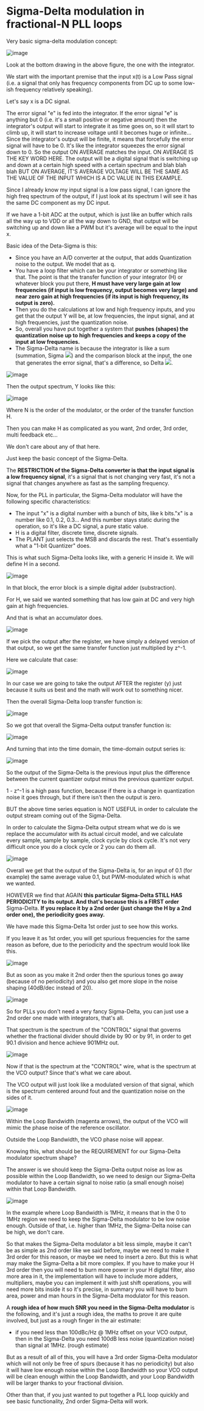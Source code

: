 # Sigma-Delta modulation in fractional-N PLL loops

Very basic sigma-delta modulation concept:

![image](https://user-images.githubusercontent.com/95447782/165153870-d6386357-285f-42b2-86d2-14297773ffca.png)

Look at the bottom drawing in the above figure, the one with the integrator.

We start with the important premise that the input x(t) is a Low Pass signal (i.e. a signal that only has frequency components from DC up to some low-ish frequency relatively speaking).

Let's say x is a DC signal.

The error signal "e" is fed into the integrator. If the error signal "e" is anything but 0 (i.e. it's a small positive or negative amount) then the integrator's output will start to integrate it as time goes on, so it will start to climb up, it will start to increase voltage until it becomes huge or infinite... Since the integrator's output will be finite, it means that forcefully the error signal will have to be 0. It's like the integrator squeezes the error signal down to 0. So the output ON AVERAGE matches the input. ON AVERAGE IS THE KEY WORD HERE. The output will be a digital signal that is switching up and down at a certain high speed with a certain spectrum and blah blah blah BUT ON AVERAGE, IT'S AVERAGE VOLTAGE WILL BE THE SAME AS THE VALUE OF THE INPUT WHICH IS A DC VALUE IN THIS EXAMPLE.

Since I already know my input signal is a low pass signal, I can ignore the high freq spectrum of the output, if I just look at its spectrum I will see it has the same DC component as my DC input.

If we have a 1-bit ADC at the output, which is just like an buffer which rails all the way up to VDD or all the way down to GND, that output will be switching up and down like a PWM but it's average will be equal to the input x.

Basic idea of the Deta-Sigma is this:
* Since you have an A/D converter at the output, that adds Quantization noise to the output. We model that as q.
* You have a loop filter which can be your integrator or something like that. The point is that the transfer function of your integrator (H) or whatever block you put there, **H must have very large gain at low frequencies (if input is low frequency, output becomes very large) and near zero gain at high frequencies (if its input is high frequency, its output is zero).**
* Then you do the calculations at low and high frequency inputs, and you get that the output Y will be, at low frequencies, the input signal, and at high frequencies, just the quantization noise.
* So, overall you have put together a system that **pushes (shapes) the quantization noise up to high frequencies and keeps a copy of the input at low frequencies.**
* The Sigma-Delta name is because the integrator is like a sum (summation, Sigma <img src="https://render.githubusercontent.com/render/math?math=\Sigma">) and the comparison block at the input, the one that generates the error signal, that's a difference, so Delta <img src="https://render.githubusercontent.com/render/math?math=\Delta">.

![image](https://user-images.githubusercontent.com/95447782/165154312-64a54378-527e-4550-8b6b-485d2bfadb83.png)


Then the output spectrum, Y looks like this:

![image](https://user-images.githubusercontent.com/95447782/165154555-b0efe6ce-503f-4268-99e7-3701d5bb8d0d.png)


Where N is the order of the modulator, or the order of the transfer function H.

Then you can make H as complicated as you want, 2nd order, 3rd order, multi feedback etc...

We don't care about any of that here.

Just keep the basic concept of the Sigma-Delta.


The **RESTRICTION of the Sigma-Delta converter is that the input signal is a low frequency signal**, it's a signal that is not changing very fast, it's not a signal that changes anywhere as fast as the sampling frequency.

Now, for the PLL in particular, the Sigma-Delta modulator will have the following specific characteristics:
* The input "x" is a digital number with a bunch of bits, like k bits."x" is a number like 0.1, 0.2, 0.3... And this number stays static during the operation, so it's like a DC signal, a pure static value.
* H is a digital filter, discrete time, discrete signals.
* The PLANT just selects the MSB and discards the rest. That's essentially what a "1-bit Quantizer" does.

This is what such Sigma-Delta looks like, with a generic H inside it. We will define H in a second.

![image](https://user-images.githubusercontent.com/95447782/165361036-98125d78-2904-4d3c-affe-b1cf5cab2200.png)


In that block, the error block is a simple digital adder (substraction).

For H, we said we wanted something that has low gain at DC and very high gain at high frequencies.

And that is what an accumulator does.

![image](https://user-images.githubusercontent.com/95447782/165361368-ba62b5f0-6c89-4a1e-90e8-841ec0c957fa.png)

If we pick the output after the register, we have simply a delayed version of that output, so we get the same transfer function just multiplied by z^-1.

Here we calculate that case:

![image](https://user-images.githubusercontent.com/95447782/164895106-4602a94f-31ab-407f-9fd9-cc8fa19a4a19.png)

In our case we are going to take the output AFTER the register (y) just because it suits us best and the math will work out to something nicer.

Then the overall Sigma-Delta loop transfer function is:

![image](https://user-images.githubusercontent.com/95447782/165361646-fd52f5e3-25e1-44dd-8f2d-fe729009f88e.png)


So we got that overall the Sigma-Delta output transfer function is:

![image](https://user-images.githubusercontent.com/95447782/165361725-f9c35011-cb57-4cd2-b3fb-7a9a71718ad5.png)


And turning that into the time domain, the time-domain output series is:

![image](https://user-images.githubusercontent.com/95447782/165362094-6a77a1b3-6f9a-46c4-9b23-7c0943d90c66.png)


So the output of the Sigma-Delta is the previous input plus the difference between the current quantizer output minus the previous quantizer output.

1 - z^-1 is a high pass function, because if there is a change in quantization noise it goes through, but if there isn't then the output is zero.

BUT the above time series equation is NOT USEFUL in order to calculate the output stream coming out of the Sigma-Delta.

In order to calculate the Sigma-Delta output stream what we do is we replace the accumulator with its actual circuit model, and we calculate every sample, sample by sample, clock cycle by clock cycle. It's not very difficult once you do a clock cycle or 2 you can do them all.

![image](https://user-images.githubusercontent.com/95447782/165363908-af546ca6-e0c9-40ed-b33b-d0aebd3f3c34.png)


Overall we get that the output of the Sigma-Delta is, for an input of 0.1 (for example) the same average value 0.1, but PWM-modulated which is what we wanted.

HOWEVER we find that AGAIN **this particular Sigma-Delta STILL HAS PERIODICITY to its output. And that's because this is a FIRST order** Sigma-Delta. **If you replace it by a 2nd order (just change the H by a 2nd order one), the periodicity goes away.**

We have made this Sigma-Delta 1st order just to see how this works.

If you leave it as 1st order, you will get spurious frequencies for the same reason as before, due to the periodicity and the spectrum would look like this.

![image](https://user-images.githubusercontent.com/95447782/165364111-b0d4f199-426d-413a-847a-a569125f9298.png)


But as soon as you make it 2nd order then the spurious tones go away (because of no periodicity) and you also get more slope in the noise shaping (40dB/dec instead of 20).

![image](https://user-images.githubusercontent.com/95447782/165364422-a79ee8aa-50bc-435a-93c8-3efcbc46e63a.png)


So for PLLs you don't need a very fancy Sigma-Delta, you can just use a 2nd order one made with integrators, that's all.

That spectrum is the spectrum of the "CONTROL" signal that governs whether the fractional divider should divide by 90 or by 91, in order to get 90.1 division and hence achieve 901MHz out.

![image](https://user-images.githubusercontent.com/95447782/164895318-88e33906-ea39-4018-9d3e-a2c29b4a7326.png)


Now if that is the spectrum at the "CONTROL" wire, what is the spectrum at the VCO output? Since that's what we care about.

The VCO output will just look like a modulated version of that signal, which is the spectrum centered around fout and the quantization noise on the sides of it.

![image](https://user-images.githubusercontent.com/95447782/164895330-870a9635-e488-44c2-9784-563080854360.png)


Within the Loop Bandwidth (magenta arrows), the output of the VCO will mimic the phase noise of the reference oscillator.

Outside the Loop Bandwidth, the VCO phase noise will appear.

Knowing this, what should be the REQUIREMENT for our Sigma-Delta modulator spectrum shape?

The answer is we should keep the Sigma-Delta output noise as low as possible within the Loop Bandwidth, so we need to design our Sigma-Delta modulator to have a certain signal to noise ratio (a small enough noise) within that Loop Bandwidth.

![image](https://user-images.githubusercontent.com/95447782/164895341-7d92e7ee-dfcd-4e20-b94c-7c65dce33d3a.png)


In the example where Loop Bandwidth is 1MHz, it means that in the 0 to 1MHz region we need to keep the Sigma-Delta modulator to be low noise enough. Outside of that, i.e. higher than 1MHz, the Sigma-Delta noise can be high, we don't care.

So that makes the Sigma-Delta modulator a bit less simple, maybe it can't be as simple as 2nd order like we said before, maybe we need to make it 3rd order for this reason, or maybe we need to insert a zero. But this is what may make the Sigma-Delta a bit more complex. If you have to make your H 3rd order then you will need to burn more power in your H digital filter, also more area in it, the implementation will have to include more adders, multipliers, maybe you can implement it with just shift operations, you will need more bits inside it so it's precise, in summary you will have to burn area, power and man hours in the Sigma-Delta modulator for this reason.

A **rough idea of how much SNR you need in the Sigma-Delta modulator** is the following, and it's just a rough idea, the maths to prove it are quite involved, but just as a rough finger in the air estimate:

* if you need less than 100dBc/Hz @ 1MHz offset on your VCO output, then in the Sigma-Delta you need 100dB less noise (quantization noise) than signal at 1MHz. (rough estimate)

But as a result of all of this, you will have a 3rd order Sigma-Delta modulator which will not only be free of spurs (because it has no periodicity) but also it will have low enough noise within the Loop Bandwidth so your VCO output will be clean enough within the Loop Bandwidth, and your Loop Bandwidth will be larger thanks to your fractional division.

Other than that, if you just wanted to put together a PLL loop quickly and see basic functionality, 2nd order Sigma-Delta will work.

